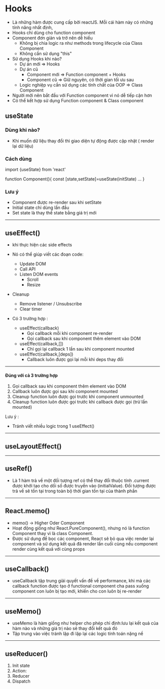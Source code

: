 # Hooks

- Là những hàm được cung cấp bởi reactJS. Mỗi cái hàm này có những tính năng nhất định, 
- Hooks chỉ dùng cho function component
- Component đơn giản và trở nên dễ hiểu
    - Không bị chia logic ra như methods trong lifecycle của Class Component
    - Không cần sử dụng "this"
- Sử dụng Hooks khi nào?
    - Dự án mới => Hooks
    - Dự án cũ 
        - Component mới => Function component + Hooks
        - Component cũ => Giữ nguyên, có thời gian tối ưu sau
    - Logic nghiệp vụ cần sử dụng các tính chất của OOP => Class Component
- Người mới nên bắt đầu với Function component vì nó dễ tiếp cận hơn
- Có thể kết hợp sử dụng Function component & Class component

## useState

### Dùng khi nào?
- Khi muốn dữ liệu thay đổi thì giao diện tự động được cập nhật ( render lại dữ liệu)

### Cách dùng

import {useState} from 'react'

function Component(){
const [state,setState]=useState(initState)
...
}

### Lưu ý
- Component được re-render sau khi setState
- Initial state chỉ dùng lần đầu
- Set state là thay thế state bằng giá trị mới
-------------------------------------------------------------
## useEffect()

 - khi thực hiện các side effects 

- Nó có thể giúp viết các đoạn code:
    - Update DOM
    - Call API
    - Listen DOM events
        - Scroll
        - Resize
- Cleanup
    - Remove listener / Unsubscribe 
    - Clear timer

- Có 3 trường hợp :
    - useEffect(callback)
        -  Gọi callback mỗi khi component re-render
        - Gọi callback sau khi component thêm element vào DOM
    - useEffect(callback,[])
        - Chỉ gọi lại callback 1 lần sau khi component mounted
    - useEffect(callback,[deps])
        - Callback luôn được gọi lại mỗi khi deps thay đổi

---------------------------
#### Đúng với cả 3 trường hợp
1. Gọi callback sau khi component thêm element vào DOM
2. Callback luôn được gọi sau khi component mounted
3. Cleanup function luôn được gọi trước khi component unmounted
4. Cleanup function luôn được gọi trước khi callback được gọi (trừ lần mounted)

Lưu ý : 
- Tránh viết nhiều logic trong 1 useEffect()

------------------------------------------------------

## useLayoutEffect()

-------------------------------------------------------

## useRef()
- Là 1 hàm trả về một đối tượng ref có thể thay đổi thuộc tính .current được khởi tạo cho dối số được truyền vào (initialValue). Đối tượng được trả về sẽ tồn tại trong toàn bộ thời gian tồn tại của thành phần
----------------------------------------------------

## React.memo()

- memo() -> Higher Oder Component 
- Hoạt động giống như React.PureComponent(), nhưng nó là function Component thay vì là class Component.
- Được sử dụng để bọc các component, React sẽ bỏ qua việc render lại component và sử dụng kết quả đã render lần cuối cùng nếu component render cùng kết quả với cùng props


--------------------------------------------

## useCallback()

- useCallback tập trung giải quyết vấn đề về performance, khi mà các callback function được tạo ở functional component cha pass xuống component con luôn bị tạo mới, khiến cho con luôn bị re-render

------------------------------------------

## useMemo()

- useMemo là hàm giống như helper cho phép chỉ định:lưu lại kết quả của hàm nào và những giá trị nào sẽ thay đổi kết quả đó
- Tập trung vào việc tránh lặp đi lặp lại các logic tính toán nặng nề

------------------------------------------
 
## useReducer()

1. Init state 
2. Action: 
3. Reducer
4. Dispatch 
